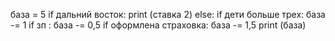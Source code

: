 база = 5
if дальний восток:
    print (ставка 2)
else:
     if дети больше трех:
        база -= 1
     if зп :
        база -= 0,5
     if оформлена страховка:
        база -= 1,5
    print (база)
